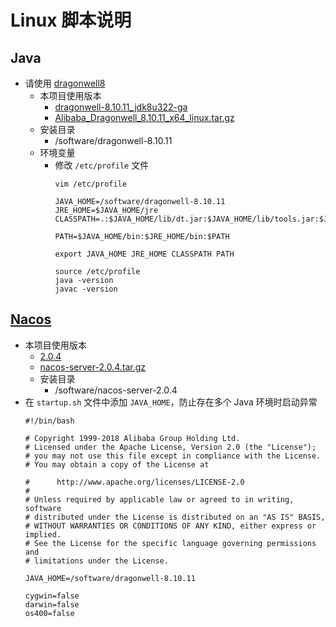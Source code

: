 # Linux 脚本说明

## Java

- 请使用 [dragonwell8](https://github.com/alibaba/dragonwell8)
    - 本项目使用版本
        - [dragonwell-8.10.11_jdk8u322-ga](https://github.com/alibaba/dragonwell8/releases/tag/dragonwell-8.10.11_jdk8u322-ga)
        - [Alibaba_Dragonwell_8.10.11_x64_linux.tar.gz](https://github.com/alibaba/dragonwell8/releases/download/dragonwell-8.10.11_jdk8u322-ga/Alibaba_Dragonwell_8.10.11_x64_linux.tar.gz)
    - 安装目录
        - /software/dragonwell-8.10.11
    - 环境变量
        - 修改 `/etc/profile` 文件
          ```shell
          vim /etc/profile        
          ```
          ```shell
          JAVA_HOME=/software/dragonwell-8.10.11
          JRE_HOME=$JAVA_HOME/jre
          CLASSPATH=.:$JAVA_HOME/lib/dt.jar:$JAVA_HOME/lib/tools.jar:$JRE_HOME/lib
          
          PATH=$JAVA_HOME/bin:$JRE_HOME/bin:$PATH
          
          export JAVA_HOME JRE_HOME CLASSPATH PATH
          ```
          ```shell
          source /etc/profile
          java -version
          javac -version
          ```

## [Nacos](https://github.com/alibaba/nacos)

- 本项目使用版本
    - [2.0.4](https://github.com/alibaba/nacos/releases/tag/2.0.4)
    - [nacos-server-2.0.4.tar.gz](https://github.com/alibaba/nacos/releases/download/2.0.4/nacos-server-2.0.4.tar.gz)
    - 安装目录
        - /software/nacos-server-2.0.4
- 在 `startup.sh` 文件中添加 `JAVA_HOME`，防止存在多个 Java 环境时启动异常
    ```shell
    #!/bin/bash
    
    # Copyright 1999-2018 Alibaba Group Holding Ltd.
    # Licensed under the Apache License, Version 2.0 (the "License");
    # you may not use this file except in compliance with the License.
    # You may obtain a copy of the License at
    
    #      http://www.apache.org/licenses/LICENSE-2.0
    #
    # Unless required by applicable law or agreed to in writing, software
    # distributed under the License is distributed on an "AS IS" BASIS,
    # WITHOUT WARRANTIES OR CONDITIONS OF ANY KIND, either express or implied.
    # See the License for the specific language governing permissions and
    # limitations under the License.
    
    JAVA_HOME=/software/dragonwell-8.10.11
    
    cygwin=false
    darwin=false
    os400=false
    ```
